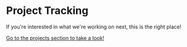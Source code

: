 # Project Tracking

If you're interested in what we're working on next, this is the right place!

[Go to the projects section to take a look!](https://github.com/restinbeta/project-tracking/projects)

